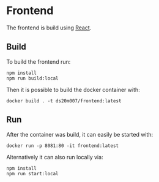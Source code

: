 # Frontend
The frontend is build using [React](https://reactjs.org/). 

## Build
To build the frontend run:
````
npm install
npm run build:local
````

Then it is possible to build the docker container with:
````
docker build . -t ds20m007/frontend:latest
````

## Run
After the container was build, it can easily be started with:
`````
docker run -p 8081:80 -it frontend:latest
`````

Alternatively it can also run locally via:
````
npm install
npm run start:local
````

